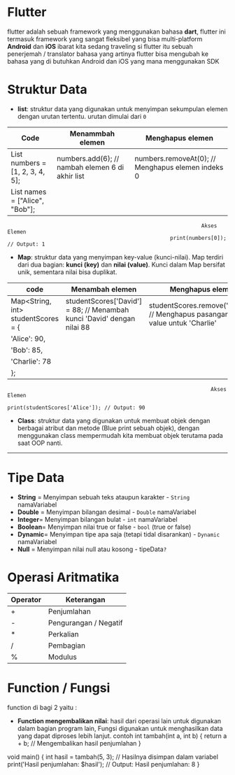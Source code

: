 # Flutter 
flutter adalah sebuah framework yang menggunakan bahasa **dart**, flutter ini termasuk framework yang sangat fleksibel yang bisa multi-platform **Android** dan **iOS**
ibarat kita sedang traveling si flutter itu sebuah penerjemah / translator bahasa yang artinya flutter bisa mengubah ke bahasa yang di butuhkan Android dan iOS yang mana menggunakan SDK

# Struktur Data
- **list**: struktur data yang digunakan untuk menyimpan sekumpulan elemen dengan urutan tertentu. urutan dimulai dari `0`  

|                       Code                         |                  Menammbah elemen                    | Menghapus elemen
|----------------------------------------------------| -----------------------------------------------------|--------------------------------------------------
| List<int> numbers = [1, 2, 3, 4, 5];               |numbers.add(6); // nambah elemen 6 di akhir list      |numbers.removeAt(0); // Menghapus elemen indeks 0
| List<String> names = ["Alice", "Bob"];             |                                                      |         

                                                                  Akses Elemen
                                                        print(numbers[0]); // Output: 1         


- **Map**: struktur data yang menyimpan key-value (kunci-nilai). Map terdiri dari dua bagian: **kunci (key)** dan **nilai (value)**. Kunci dalam Map bersifat unik, sementara nilai bisa duplikat.

|  code                              |  Menambah elemen                                                        | Menghapus elemen 
-------------------------------------|-------------------------------------------------------------------------|------------------------------------------------
|Map<String, int> studentScores = {  |  studentScores['David'] = 88; // Menambah kunci 'David' dengan nilai 88 | studentScores.remove('Charlie'); // Menghapus pasangan key-value untuk 'Charlie' |
|  'Alice': 90,
|  'Bob': 85,
|  'Charlie': 78
|};                                  |
                                                                           
                                                                     Akses Elemen
                                                        print(studentScores['Alice']); // Output: 90


- **Class**: struktur data yang digunakan untuk membuat objek dengan berbagai atribut dan metode (Blue print sebuah objek), dengan menggunakan class mempermudah kita membuat objek terutama pada saat OOP nanti.

---

# Tipe Data
- **String** = Menyimpan sebuah teks ataupun karakter - `String` namaVariabel
- **Double** = Menyimpan bilangan desimal - `Double` namaVariabel
- **Integer**= Menyimpan bilangan bulat - `int` namaVariabel
- **Boolean**= Menyimpan nilai true or false - `bool` (true or false)
- **Dynamic**= Menyimpan tipe apa saja (tetapi tidal disarankan) - `Dynamic` namaVariabel
- **Null**   = Menyimpan nilai null atau kosong - tipeData`?` 

# Operasi Aritmatika 
|  Operator |     Keterangan        |
|-----------|-----------------------|
|     +     | Penjumlahan           |
|     -     | Pengurangan / Negatif |
|     *     | Perkalian             | 
|     /     | Pembagian             |
|     %     | Modulus               |

# Function / Fungsi
function di bagi 2 yaitu :
- **Function mengembalikan nilai**:  hasil dari operasi lain untuk digunakan dalam bagian program lain, Fungsi digunakan untuk menghasilkan data yang dapat diproses lebih lanjut. contoh int tambah(int a, int b) {
  return a + b; // Mengembalikan hasil penjumlahan
}

void main() {
  int hasil = tambah(5, 3); // Hasilnya disimpan dalam variabel
  print('Hasil penjumlahan: $hasil'); // Output: Hasil penjumlahan: 8
}
